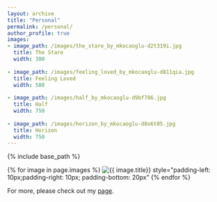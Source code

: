 ```yaml
---
layout: archive
title: "Personal"
permalink: /personal/
author_profile: true
images:
- image_path: /images/the_stare_by_mkocaoglu-d2t319i.jpg
  title: The Stare
  width: 300
  
- image_path: /images/feeling_loved_by_mkocaoglu-d811qia.jpg
  title: Feeling Loved
  width: 580
  
- image_path: /images/half_by_mkocaoglu-d9bf786.jpg
  title: Half
  width: 750
  
- image_path: /images/horizon_by_mkocaoglu-d8o6t05.jpg
  title: Horizon
  width: 750
---
```


{% include base_path %}

<p float="left">
    {% for image in page.images %}
    <img src="{{ image.image_path }}" alt="{{ image.title}}" width="{{ image.width}}"/>
    style="padding-left: 10px;padding-right: 10px; padding-bottom: 20px"
  {% endfor %}
</p>

For more, please check out my [page](https://www.deviantart.com/mkocaoglu). 
